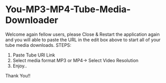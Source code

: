 # You-MP3-MP4-Tube-Media-Downloader

Welcome again fellow users, please Close & Restart 
the application again and you will able to paste 
the URL in the edit box above to start all of your 
tube media downloads.
STEPS:
1. Paste Tube URl Link
2. Select media format MP3 or MP4-> Select Video Resolution
3. Enjoy..

Thank You!!
